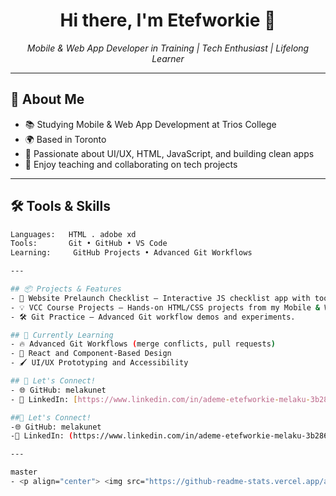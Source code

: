 <h1 align="center">Hi there, I'm Etefworkie 👋</h1>
<p align="center">
  <i>Mobile & Web App Developer in Training | Tech Enthusiast | Lifelong Learner</i>
</p>

---

## 💼 About Me

- 📚 Studying Mobile & Web App Development at Trios College
- 🌍 Based in Toronto
- 🎯 Passionate about UI/UX, HTML, JavaScript, and building clean apps
- 🤝 Enjoy teaching and collaborating on tech projects

---

## 🛠️ Tools & Skills

```bash
Languages:   HTML . adobe xd
Tools:       Git • GitHub • VS Code
Learning:     GitHub Projects • Advanced Git Workflows

---

## 📦 Projects & Features
- 📝 Website Prelaunch Checklist – Interactive JS checklist app with tooltips and drag-and-drop features.
- 💡 VCC Course Projects – Hands-on HTML/CSS projects from my Mobile & Web App Dev program.
- 🛠️ Git Practice – Advanced Git workflow demos and experiments.

## 🧠 Currently Learning
- 🔥 Advanced Git Workflows (merge conflicts, pull requests)
- 🧬 React and Component-Based Design
- 🖌 UI/UX Prototyping and Accessibility

## 📣 Let's Connect!
- 🌐 GitHub: melakunet  
- 🧳 LinkedIn: [https://www.linkedin.com/in/ademe-etefworkie-melaku-3b286b2b5/](https://www.linkedin.com/in/ademe-etefworkie-melaku-3b286b2b5/)

##📣 Let's Connect!
-🌐 GitHub: melakunet
-💼 LinkedIn: (https://www.linkedin.com/in/ademe-etefworkie-melaku-3b286b2b5/)

---

master
- <p align="center"> <img src="https://github-readme-stats.vercel.app/api?username=melakunet&show_icons=true&theme=tokyonight" alt="GitHub Stats" /> </p> <p align="center"> <img src="https://github-readme-streak-stats.herokuapp.com/?user=melakunet&theme=tokyonight" /> </p> ```
